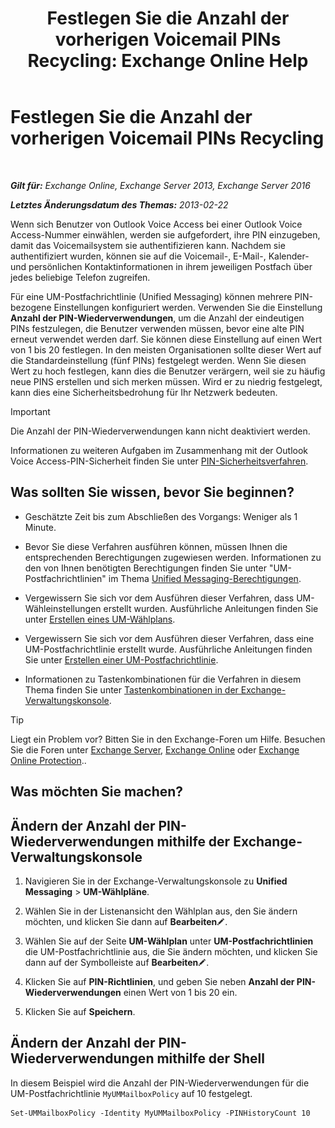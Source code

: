 ﻿---
title: 'Festlegen Sie die Anzahl der vorherigen Voicemail PINs Recycling: Exchange Online Help'
TOCTitle: Festlegen Sie die Anzahl der vorherigen Voicemail PINs Recycling
ms:assetid: b094e68e-c493-4576-a6b1-4c780e635405
ms:mtpsurl: https://technet.microsoft.com/de-de/library/Bb124254(v=EXCHG.150)
ms:contentKeyID: 50554879
ms.date: 05/23/2018
mtps_version: v=EXCHG.150
ms.translationtype: MT
---

# Festlegen Sie die Anzahl der vorherigen Voicemail PINs Recycling

 

_**Gilt für:** Exchange Online, Exchange Server 2013, Exchange Server 2016_

_**Letztes Änderungsdatum des Themas:** 2013-02-22_

Wenn sich Benutzer von Outlook Voice Access bei einer Outlook Voice Access-Nummer einwählen, werden sie aufgefordert, ihre PIN einzugeben, damit das Voicemailsystem sie authentifizieren kann. Nachdem sie authentifiziert wurden, können sie auf die Voicemail-, E-Mail-, Kalender- und persönlichen Kontaktinformationen in ihrem jeweiligen Postfach über jedes beliebige Telefon zugreifen.

Für eine UM-Postfachrichtlinie (Unified Messaging) können mehrere PIN-bezogene Einstellungen konfiguriert werden. Verwenden Sie die Einstellung **Anzahl der PIN-Wiederverwendungen**, um die Anzahl der eindeutigen PINs festzulegen, die Benutzer verwenden müssen, bevor eine alte PIN erneut verwendet werden darf. Sie können diese Einstellung auf einen Wert von 1 bis 20 festlegen. In den meisten Organisationen sollte dieser Wert auf die Standardeinstellung (fünf PINs) festgelegt werden. Wenn Sie diesen Wert zu hoch festlegen, kann dies die Benutzer verärgern, weil sie zu häufig neue PINS erstellen und sich merken müssen. Wird er zu niedrig festgelegt, kann dies eine Sicherheitsbedrohung für Ihr Netzwerk bedeuten.


> [!IMPORTANT]
> Die Anzahl der PIN-Wiederverwendungen kann nicht deaktiviert werden.



Informationen zu weiteren Aufgaben im Zusammenhang mit der Outlook Voice Access-PIN-Sicherheit finden Sie unter [PIN-Sicherheitsverfahren](pin-security-procedures-exchange-2013-help.md).

## Was sollten Sie wissen, bevor Sie beginnen?

  - Geschätzte Zeit bis zum Abschließen des Vorgangs: Weniger als 1 Minute.

  - Bevor Sie diese Verfahren ausführen können, müssen Ihnen die entsprechenden Berechtigungen zugewiesen werden. Informationen zu den von Ihnen benötigten Berechtigungen finden Sie unter "UM-Postfachrichtlinien" im Thema [Unified Messaging-Berechtigungen](unified-messaging-permissions-exchange-2013-help.md).

  - Vergewissern Sie sich vor dem Ausführen dieser Verfahren, dass UM-Wähleinstellungen erstellt wurden. Ausführliche Anleitungen finden Sie unter [Erstellen eines UM-Wählplans](create-a-um-dial-plan-exchange-2013-help.md).

  - Vergewissern Sie sich vor dem Ausführen dieser Verfahren, dass eine UM-Postfachrichtlinie erstellt wurde. Ausführliche Anleitungen finden Sie unter [Erstellen einer UM-Postfachrichtlinie](create-a-um-mailbox-policy-exchange-2013-help.md).

  - Informationen zu Tastenkombinationen für die Verfahren in diesem Thema finden Sie unter [Tastenkombinationen in der Exchange-Verwaltungskonsole](keyboard-shortcuts-in-the-exchange-admin-center-exchange-online-protection-help.md).


> [!TIP]
> Liegt ein Problem vor? Bitten Sie in den Exchange-Foren um Hilfe. Besuchen Sie die Foren unter <A href="https://go.microsoft.com/fwlink/p/?linkid=60612">Exchange Server</A>, <A href="https://go.microsoft.com/fwlink/p/?linkid=267542">Exchange Online</A> oder <A href="https://go.microsoft.com/fwlink/p/?linkid=285351">Exchange Online Protection</A>..



## Was möchten Sie machen?

## Ändern der Anzahl der PIN-Wiederverwendungen mithilfe der Exchange-Verwaltungskonsole

1.  Navigieren Sie in der Exchange-Verwaltungskonsole zu **Unified Messaging** \> **UM-Wählpläne**.

2.  Wählen Sie in der Listenansicht den Wählplan aus, den Sie ändern möchten, und klicken Sie dann auf **Bearbeiten**![Bearbeitungssymbol](images/Bb124582.6f53ccb2-1f13-4c02-bea0-30690e6ea71d(EXCHG.150).gif "Bearbeitungssymbol").

3.  Wählen Sie auf der Seite **UM-Wählplan** unter **UM-Postfachrichtlinien** die UM-Postfachrichtlinie aus, die Sie ändern möchten, und klicken Sie dann auf der Symbolleiste auf **Bearbeiten**![Bearbeitungssymbol](images/Bb124582.6f53ccb2-1f13-4c02-bea0-30690e6ea71d(EXCHG.150).gif "Bearbeitungssymbol").

4.  Klicken Sie auf **PIN-Richtlinien**, und geben Sie neben **Anzahl der PIN-Wiederverwendungen** einen Wert von 1 bis 20 ein.

5.  Klicken Sie auf **Speichern**.

## Ändern der Anzahl der PIN-Wiederverwendungen mithilfe der Shell

In diesem Beispiel wird die Anzahl der PIN-Wiederverwendungen für die UM-Postfachrichtlinie `MyUMMailboxPolicy` auf 10 festgelegt.

    Set-UMMailboxPolicy -Identity MyUMMailboxPolicy -PINHistoryCount 10

